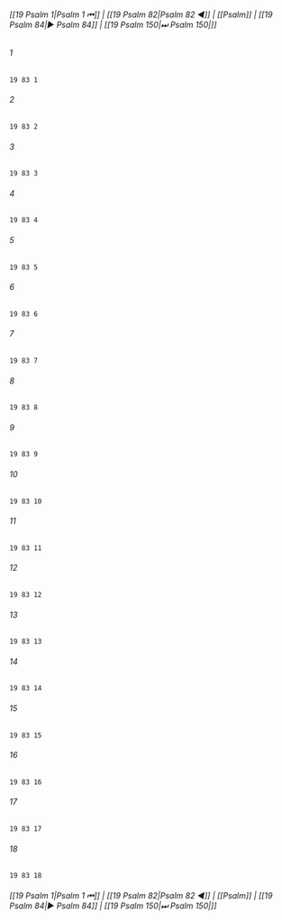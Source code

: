 
###### [[19 Psalm 1|Psalm 1 ⏮]] | [[19 Psalm 82|Psalm 82 ◀]] | [[Psalm]] | [[19 Psalm 84|▶ Psalm 84]] | [[19 Psalm 150|⏭ Psalm 150|]]

###### 1
``` verse
19 83 1 
```
###### 2
``` verse
19 83 2 
```
###### 3
``` verse
19 83 3 
```
###### 4
``` verse
19 83 4 
```
###### 5
``` verse
19 83 5 
```
###### 6
``` verse
19 83 6 
```
###### 7
``` verse
19 83 7 
```
###### 8
``` verse
19 83 8 
```
###### 9
``` verse
19 83 9 
```
###### 10
``` verse
19 83 10 
```
###### 11
``` verse
19 83 11 
```
###### 12
``` verse
19 83 12 
```
###### 13
``` verse
19 83 13 
```
###### 14
``` verse
19 83 14 
```
###### 15
``` verse
19 83 15 
```
###### 16
``` verse
19 83 16 
```
###### 17
``` verse
19 83 17 
```
###### 18
``` verse
19 83 18 
```

###### [[19 Psalm 1|Psalm 1 ⏮]] | [[19 Psalm 82|Psalm 82 ◀]] | [[Psalm]] | [[19 Psalm 84|▶ Psalm 84]] | [[19 Psalm 150|⏭ Psalm 150|]]

